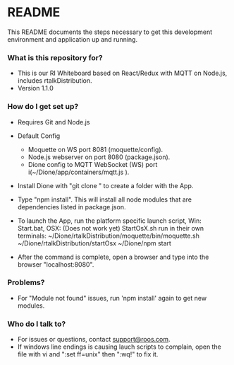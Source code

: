 # README #

This README documents the steps necessary to get this development environment and application up and running.

### What is this repository for? ###

* This is our RI Whiteboard based on React/Redux with MQTT on Node.js, includes rtalkDistribution.
* Version 1.1.0

### How do I get set up? ###

* Requires Git and Node.js
* Default Config
    - Moquette on WS port 8081  (moquette/config).
    - Node.js webserver on port 8080 (package.json).
    - Dione config to MQTT WebSocket (WS) port i(~/Dione/app/containers/mqtt.js ).
* Install Dione with "git clone <url>" to create a folder with the App.
* Type "npm install". This will install all node modules that are dependencies listed in package.json.
* To launch the App, run the platform specific launch script, 
      Win: Start.bat, 
      OSX: (Does not work yet) StartOsX.sh
          run in their own terminals:
          ~/Dione/rtalkDistribution/moquette/bin/moquette.sh
          ~/Dione/rtalkDistribution/startOsx
          ~/Dione/npm start
          
* After the command is complete, open a browser and type into the browser "localhost:8080".

### Problems? ####
* For "Module not found" issues, run 'npm install' again to get new modules.

### Who do I talk to? ###

* For issues or questions, contact support@roos.com.
* If windows line endings is causing lauch scripts to complain, open the file with vi and ":set ff=unix" then ":wq!" to fix it.
